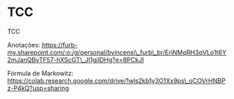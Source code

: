 # TCC

TCC

Anotações: https://furb-my.sharepoint.com/:o:/g/personal/bvincensi\_furb\_br/EriNMqRH3qVLo1t6Y2mJanQBvTF57-hXScGT\_JI1gjIDHg?e=8PCkJI



Fórmula de Markowitz: https://colab.research.google.com/drive/1wls2kb1y3O1Xx9ps\_oCOVrHNBPz-P4kQ?usp=sharing



